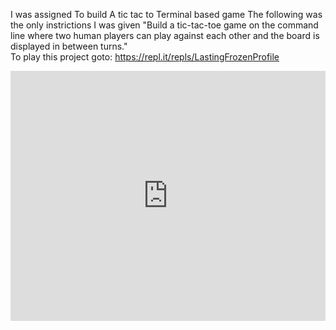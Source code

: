 I was assigned To build A tic tac to Terminal based game
The following was the only instrictions I was given
"Build a tic-tac-toe game on the command line where two human players can play against each other and the board is displayed in between turns."\
To play this project goto: https://repl.it/repls/LastingFrozenProfile
<iframe height="400px" width="100%" src="https://repl.it/repls/LastingFrozenProfile?lite=true" scrolling="no" frameborder="no" allowtransparency="true" allowfullscreen="true" sandbox="allow-forms allow-pointer-lock allow-popups allow-same-origin allow-scripts allow-modals"></iframe>
